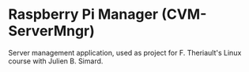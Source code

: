 Raspberry Pi Manager (CVM-ServerMngr)
==============

Server management application, used as project for F. Theriault's Linux course with Julien B. Simard.
